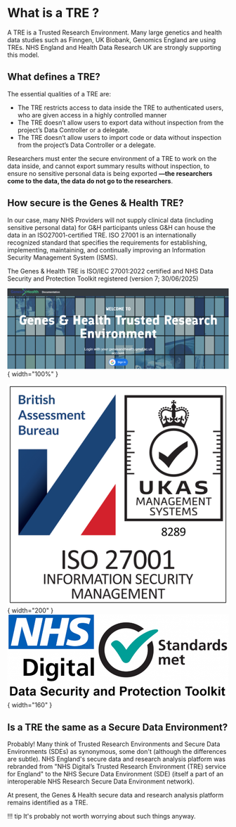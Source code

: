 # What is a TRE ?

A TRE is a Trusted Research Environment.  Many large genetics and health data studies such as Finngen, UK Biobank, Genomics England are using TREs. NHS England and Health Data Research UK are strongly supporting this model. 

## What defines a TRE?

The essential qualities of a TRE are:

- The TRE restricts access to data inside the TRE to authenticated users, who are given access in a highly controlled manner  
- The TRE doesn’t allow users to export data without inspection from the project’s Data Controller or a delegate.  
- The TRE doesn’t allow users to import code or data without inspection from the project’s Data Controller or a delegate.

Researchers must enter the secure environment of a TRE to work on the data inside, and cannot export summary results without inspection, to ensure no sensitive personal data is being exported **—the researchers come to the data, the data do not go to the researchers**.

## How secure is the Genes & Health TRE?

In our case, many NHS Providers will not supply clinical data (including sensitive personal data) for G&H participants unless G&H can house the data in an ISO27001-certified TRE.  ISO 27001 is an internationally recognized standard that specifies the requirements for establishing, implementing, maintaining, and continually improving an Information Security Management System (ISMS).

The Genes & Health TRE is ISO/IEC 27001:2022 certified and NHS Data Security and Protection Toolkit registered (version 7; 30/06/2025)

![TRE screenshot](../images/tre/tre_screenshot.png){ width="100%" }

![ISO/IEC 27001:2022 badge](../images/tre/British_Assessment_Bureau_ISO_27001_RGB_White_badge.png){ width="200" } ![DSPT registration](../images/tre/NHS-Digital-SDPToolkit-Standards-Met.png){ width="160" } 

## Is a TRE the same as a Secure Data Environment?

Probably! Many think of Trusted Research Environments and Secure Data Environments (SDEs) as synonymous, some don't (although the differences are subtle).  NHS England's secure data and research analysis platform was rebranded from "NHS Digital’s Trusted Research Environment (TRE) service for England" to the NHS Secure Data Environment (SDE) (itself a part of an interoperable NHS Research Secure Data Environment network). 

At present, the Genes & Health  secure data and research analysis platform remains identified as a TRE.

!!! tip
    It's probably not worth worrying about such things anyway.



